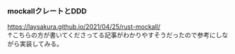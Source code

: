 ### mockallクレートとDDD  
https://laysakura.github.io/2021/04/25/rust-mockall/  
↑こちらの方が書いてくださってる記事がわかりやすそうだったので参考にしながら実装してみる。